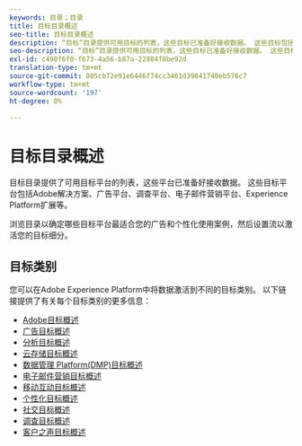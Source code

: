 ```yaml
---
keywords: 目录；目录
title: 目标目录概述
seo-title: 目标目录概述
description: “目标”目录提供可用目标的列表，这些目标已准备好接收数据。 这些目标包括Adobe解决方案、广告平台、调查平台、电子邮件营销平台等。
seo-description: “目标”目录提供可用目标的列表，这些目标已准备好接收数据。 这些目标包括Adobe解决方案、广告平台、调查平台、电子邮件营销平台等。
exl-id: c490f6f0-f673-4a56-b87a-22884f8be92d
translation-type: tm+mt
source-git-commit: 805cb72e91e6446f74cc3461d39841740eb576c7
workflow-type: tm+mt
source-wordcount: '197'
ht-degree: 0%

---
```


# 目标目录概述

目标目录提供了可用目标平台的列表，这些平台已准备好接收数据。 这些目标平台包括Adobe解决方案、广告平台、调查平台、电子邮件营销平台、Experience Platform扩展等。

浏览目录以确定哪些目标平台最适合您的广告和个性化使用案例，然后设置流以激活您的目标细分。

## 目标类别

您可以在Adobe Experience Platform中将数据激活到不同的目标类别。 以下链接提供了有关每个目标类别的更多信息：

- [Adobe目标概述](./adobe/overview.md)
- [广告目标概述](./advertising/overview.md)
- [分析目标概述](./analytics/overview.md)
- [云存储目标概述](./cloud-storage/overview.md)
- [数据管理 Platform(DMP)目标概述](./data-management/overview.md)
- [电子邮件营销目标概述](./email-marketing/overview.md)
- [移动互动目标概述](./mobile-engagement/overview.md)
- [个性化目标概述](./personalization/overview.md)
- [社交目标概述](./social/overview.md)
- [调查目标概述](./survey/overview.md)
- [客户之声目标概述](./voice/overview.md)
